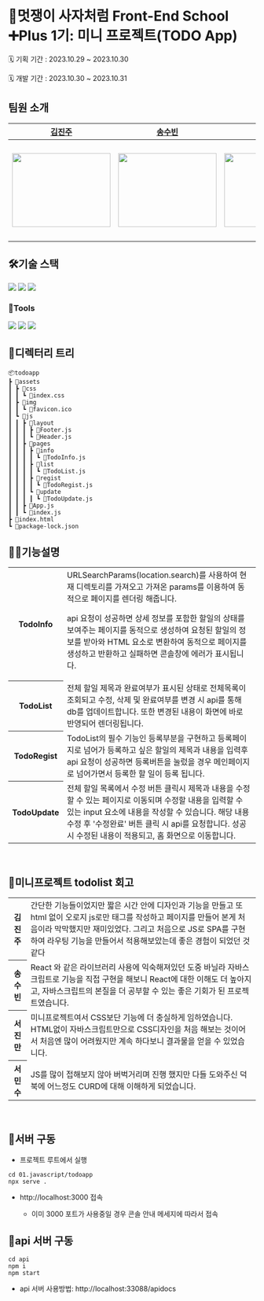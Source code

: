 # 🦁멋쟁이 사자처럼 Front-End School ➕Plus 1기: 미니 프로젝트(TODO App)

🗓️ 기획 기간 : 2023.10.29 ~ 2023.10.30

🗓️ 개발 기간 : 2023.10.30 ~ 2023.10.31

## 팀원 소개

|                                                                                                 [김진주](https://github.com/pearlKinn)                                                                                                  |                                                                                            [송수빈](https://github.com/ssb1565b)                                                                                             |                                                  [서진만](https://github.com/seojinman)                                                   |                                                                                                             [서민수](https://github.com/TocDX)                                                                                                             |
| :-------------------------------------------------------------------------------------------------------------------------------------------------------------------------------------------------------------------------------------: | :--------------------------------------------------------------------------------------------------------------------------------------------------------------------------------------------------------------------------: | :---------------------------------------------------------------------------------------------------------------------------------------: | :--------------------------------------------------------------------------------------------------------------------------------------------------------------------------------------------------------------------------------------------------------: |
| <img width="200" height="150" src="https://cdn.discordapp.com/attachments/1164071632160182347/1168469320393822208/a255f7770b98d619.png?ex=6551e0db&is=653f6bdb&hm=4eb518878b76733f02794269a4a06dff14027664af797a0964c81cb040ee5ee0&" /> | <img width="200" height="150" src="https://cdn.discordapp.com/attachments/1164071632160182347/1168471399321583737/image.png?ex=6551e2ca&is=653f6dca&hm=1b1d13c4280cef96fc284ec3aaef3f24abc278c03ef780e99ee1483721f5366b&" /> | <img width="200" height="150" src="https://github.com/FRONTENDSCHOOL6/ready-act/assets/117728530/31348309-ad72-439f-9420-e4d7f26f8673" /> | <img width="200" height="200" src="https://cdn.discordapp.com/attachments/1164071632160182347/1168468095539626024/KakaoTalk_Image_2023-10-30-17-34-56.png?ex=6551dfb7&is=653f6ab7&hm=af2424b0a86a5d48f4742fb1e68fc1374d1473f864b6de9553596a8b188e74b0&" /> |

## 🛠️기술 스택

 <img src="https://img.shields.io/badge/html5-E34F26?style=for-the-badge&logo=html5&logoColor=white">
 <img src="https://img.shields.io/badge/css-1572B6?style=for-the-badge&logo=css3&logoColor=white">
 <img src="https://img.shields.io/badge/javascript-F7DF1E?style=for-the-badge&logo=javascript&logoColor=black">  
<br/>

### 🧰Tools

<img src="https://img.shields.io/badge/Visual_Studio-5C2D91?style=for-the-badge&logo=visual%20studio&logoColor=white">
  <img src="https://img.shields.io/badge/git-F05032?style=for-the-badge&logo=git&logoColor=white">
<img src="https://img.shields.io/badge/github-181717?style=for-the-badge&logo=github&logoColor=white">

## 📁디렉터리 트리

```
📦todoapp
┣ 📂assets
┃ ┣ 📂css
┃ ┃ ┗ 📜index.css
┃ ┣ 📂img
┃ ┃ ┗ 📜favicon.ico
┃ ┗ 📂js
┃ ┃ ┣ 📂layout
┃ ┃ ┃ ┣ 📜Footer.js
┃ ┃ ┃ ┗ 📜Header.js
┃ ┃ ┣ 📂pages
┃ ┃ ┃ ┣ 📂info
┃ ┃ ┃ ┃ ┗ 📜TodoInfo.js
┃ ┃ ┃ ┣ 📂list
┃ ┃ ┃ ┃ ┗ 📜TodoList.js
┃ ┃ ┃ ┣ 📂regist
┃ ┃ ┃ ┃ ┗ 📜TodoRegist.js
┃ ┃ ┃ ┗ 📂update
┃ ┃ ┃ ┃ ┗ 📜TodoUpdate.js
┃ ┃ ┣ 📜App.js
┃ ┃ ┗ 📜index.js
┣ 📜index.html
┗ 📜package-lock.json
```

## 👩‍💻기능설명

 <table>
  <tr>
    <th>TodoInfo</th>
    <td>URLSearchParams(location.search)를 사용하여 현재 디렉토리를 가져오고 가져온 params를 이용하여 동적으로 페이지를 렌더링 해줍니다.

api 요청이 성공하면 상세 정보를 포함한 할일의 상태를 보여주는 페이지를 동적으로 생성하여
요청된 할일의 정보를 받아와 HTML 요소로 변환하여 동적으로 페이지를 생성하고 반환하고
실패하면 콘솔창에 에러가 표시됩니다.</td>

</tr>
<tr>
<th>TodoList</th>
<td>전체 할일 제목과 완료여부가 표시된 상태로 전체목록이 조회되고 수정, 삭제 및 완료여부를 변경 시 api를 통해 db를 업데이트합니다. 또한 변경된 내용이 화면에 바로 반영되어 렌더링됩니다. </td>
</tr>
<str>
<th>TodoRegist</th>
<td>TodoList의 필수 기능인 등록부분을 구현하고 등록페이지로 넘어가 등록하고 싶은 할일의 제목과 내용을 입력후 api 요청이 성공하면 등록버튼을 눌렀을 경우 메인페이지로 넘어가면서 등록한 할 일이 등록 됩니다. </td>
</str>

<tr>
    <th>TodoUpdate</th>  
    <td>전체 할일 목록에서 수정 버튼 클릭시 제목과 내용을 수정할 수 있는 페이지로 이동되며 수정할 내용을 입력할 수 있는 input 요소에 내용을 작성할 수 있습니다. 해당 내용 수정 후 '수정완료' 버튼 클릭 시 api를 요청합니다. 성공시 수정된 내용이 적용되고, 홈 화면으로 이동합니다. </td>

  </tr>
  </table>
<br>

## 🙊미니프로젝트 todolist 회고

 <table>
  <tr>
    <th>김진주</th>
    <td>간단한 기능들이었지만 짧은 시간 안에 디자인과 기능을 만들고 
또 html 없이 오로지 js로만 태그를 작성하고 페이지를 만들어 본게 처음이라 막막했지만 재미있었다.
그리고 처음으로 JS로 SPA를 구현하여 라우팅 기능을 만들어서 적용해보았는데 좋은 경험이 되었던 것 같다</td>
    </tr>
      <tr>
    <th>송수빈</th>
     <td>React 와 같은 라이브러리 사용에 익숙해져있던 도중 바닐라 자바스크립트로 기능을 직접 구현을 해보니 React에 대한 이해도 더 높아지고, 자바스크립트의 본질을 더 공부할 수 있는 좋은 기회가 된 프로젝트였습니다. </td>
      </tr>
   <str>
    <th>서진만</th>
     <td>미니프로젝트여서 CSS보단 기능에 더 충실하게 임하였습니다. HTML없이 자바스크립트만으로 CSS디자인을 처음 해보는 것이어서 처음엔 많이 어려웠지만 계속 하다보니 결과물을 얻을 수 있었습니다.</td>
      </str>
<tr>
    <th>서민수</th>  
    <td>JS를 많이 접해보지 않아 버벅거리며 진행 했지만 다들 도와주신 덕북에 어느정도 CURD에 대해 이해하게 되었습니다.</td>

  </tr>
  </table>
<br>

## 👀서버 구동

- 프로젝트 루트에서 실행
<!-- * -s 옵션: 라우터를 추가할 경우 클라이언트가 요청한 모든 URL에 대해서 index.html을 응답하도록 설정 -->

```
cd 01.javascript/todoapp
npx serve .
```

<!-- * -s 옵션: 라우터를 추가할 경우 클라이언트가 요청한 모든 URL에 대해서 index.html을 응답하도록 설정
```
cd 01.javascript
npx serve -s .
``` -->

- http://localhost:3000 접속

  - 이미 3000 포트가 사용중일 경우 콘솔 안내 메세지에 따라서 접속

## 👀api 서버 구동

```
cd api
npm i
npm start
```

- api 서버 사용방법: http://localhost:33088/apidocs
